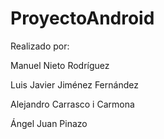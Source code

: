 # ProyectoAndroid

Realizado por:

Manuel Nieto Rodríguez

Luis Javier Jiménez Fernández

Alejandro Carrasco i Carmona

Ángel Juan Pinazo

